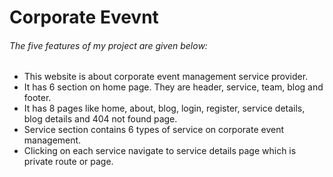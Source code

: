 # Corporate Evevnt

###### The five features of my project are given below:

- This website is about corporate event management service provider.
- It has 6 section on home page. They are header, service, team, blog and footer.
- It has 8 pages like home, about, blog, login, register, service details, blog details and 404 not found page.
- Service section contains 6 types of service on corporate event management.
- Clicking on each service navigate to service details page which is private route or page.
